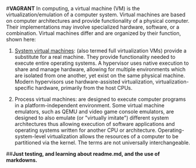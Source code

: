 #**VAGRANT**
In computing, a virtual machine (VM) is the virtualization/emulation of a computer system. Virtual machines are based on computer architectures and provide functionality of a physical computer. Their implementations may involve specialized hardware, software, or a combination. Virtual machines differ and are organized by their function, shown here:

1.  [System virtual machines](https://en.m.wikipedia.org/wiki/System_virtual_machine): (also termed full virtualization VMs) provide a substitute for a real machine. They provide functionality needed to execute entire operating systems. A hypervisor uses native execution to share and manage hardware, allowing for multiple environments which are isolated from one another, yet exist on the same physical machine. Modern hypervisors use hardware-assisted virtualization, virtualization-specific hardware, primarily from the host CPUs.


2.   Process virtual machines:  are designed to execute computer programs in a platform-independent environment.
Some virtual machine emulators, such as QEMU and video game console emulators, are designed to also emulate (or "virtually imitate") different system architectures thus allowing execution of software applications and operating systems written for another CPU or architecture. Operating-system-level virtualization allows the resources of a computer to be partitioned via the kernel. The terms are not universally interchangeable.


##**Just testing, and learning about readme.md, and the use of markdowns.**
